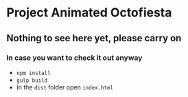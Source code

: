 # Project Animated Octofiesta

## Nothing to see here yet, please carry on

### In case you want to check it out anyway

- `npm install`
- `gulp build`
- In the `dist` folder open `index.html`
